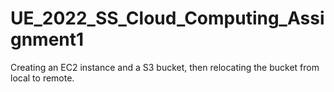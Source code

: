 # UE_2022_SS_Cloud_Computing_Assignment1
Creating an EC2 instance and a S3 bucket, then relocating the bucket from local to remote.
